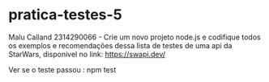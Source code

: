 # pratica-testes-5
Malu Calland 2314290066 - Crie um novo projeto node.js e codifique todos os exemplos e recomendações dessa lista de testes de uma api da StarWars, disponível no link: https://swapi.dev/

Ver se o teste passou : npm test